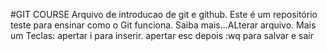 #GIT COURSE
Arquivo de introducao de git e github.
Este é um repositório teste para ensinar como o Git funciona.
Saiba mais...ALterar arquivo.
Mais um
Teclas: apertar i para inserir.
	apertar esc depois :wq para salvar e sair 
